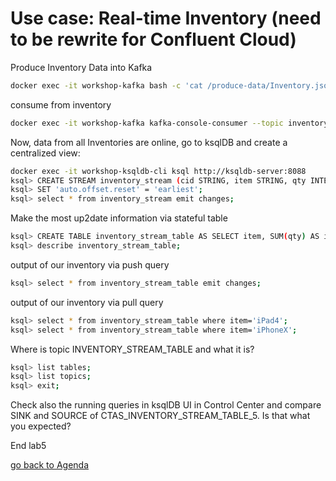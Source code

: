 # Use case: Real-time Inventory (need to be rewrite for Confluent Cloud)

Produce Inventory Data into Kafka
```bash
docker exec -it workshop-kafka bash -c 'cat /produce-data/Inventory.json | kafka-console-producer --topic inventory --broker-list localhost:9092  --property "parse.key=true" --property "key.separator=:"'
```
consume from inventory
```bash
docker exec -it workshop-kafka kafka-console-consumer --topic inventory --bootstrap-server localhost:9092 --from-beginning
```
Now, data from all Inventories are online, go to ksqlDB and create a centralized view:
```bash
docker exec -it workshop-ksqldb-cli ksql http://ksqldb-server:8088
ksql> CREATE STREAM inventory_stream (cid STRING, item STRING, qty INTEGER, price DOUBLE, balance INTEGER) with (VALUE_FORMAT='json',  KAFKA_TOPIC='inventory');
ksql> SET 'auto.offset.reset' = 'earliest';
ksql> select * from inventory_stream emit changes;
```
Make the most up2date information via stateful table
```bash
ksql> CREATE TABLE inventory_stream_table AS SELECT item, SUM(qty) AS item_qty FROM inventory_stream GROUP BY item emit changes;
ksql> describe inventory_stream_table;
```
output of our inventory via push query
```bash
ksql> select * from inventory_stream_table emit changes;
```
output of our inventory via pull query
```bash
ksql> select * from inventory_stream_table where item='iPad4';
ksql> select * from inventory_stream_table where item='iPhoneX';
```
Where is topic INVENTORY_STREAM_TABLE and what it is?
```bash
ksql> list tables;
ksql> list topics;
ksql> exit;
````
Check also the running queries in ksqlDB UI in Control Center and compare SINK and SOURCE of CTAS_INVENTORY_STREAM_TABLE_5. Is that what you expected?

End lab5

[go back to Agenda](https://github.com/ora0600/confluent-ksqldb-hands-on-workshop/blob/master/README.md#hands-on-agenda-and-labs)
